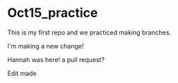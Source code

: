 # Oct15_practice

This is my first repo and we practiced making branches. 

I'm making a new change!

Hannah was here!
a pull request?

Edit made
